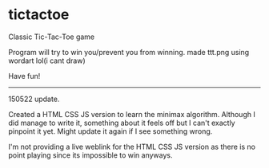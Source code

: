 # tictactoe
Classic Tic-Tac-Toe game

Program will try to win you/prevent you from winning.
made ttt.png using wordart lol(i cant draw)


Have fun!

<hr>

150522 update.

Created a HTML CSS JS version to learn the minimax algorithm. Although I did manage to write it, something about it feels off but I can't exactly pinpoint it yet. Might update it again if I see something wrong.

I'm not providing a live weblink for the HTML CSS JS version as there is no point playing since its impossible to win anyways. 

